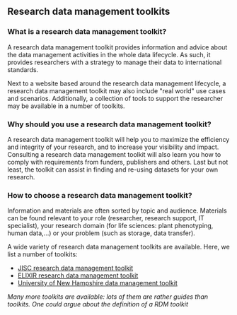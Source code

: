 ## Research data management toolkits

### What is a research data management toolkit?

A research data management toolkit provides information and advice about the data management activities in the whole data lifecycle. As such, it provides researchers with a strategy to manage their data to international standards.

Next to a website based around the research data management lifecycle, a research data management toolkit may also include "real world" use cases and scenarios. Additionally, a collection of tools to support the researcher may be available in a number of toolkits. 


### Why should you use a research data management toolkit?

A research data management toolkit will help you to maximize the efficiency and integrity of your research, and to increase your visibility and impact. Consulting a research data management toolkit will also learn you how to comply with requirements from funders, publishers and others. Last but not least, the toolkit can assist in finding and re-using datasets for your own research.


### How to choose a research data management toolkit?

Information and materials are often sorted by topic and audience. Materials can be found relevant to your role (researcher, research support, IT specialist), your research domain (for life sciences: plant phenotyping, human data,...) or your problem (such as storage, data transfer).  


A wide variety of research data management toolkits are available. Here, we list a number of toolkits:

* [JISC research data management toolkit](https://rdmtoolkit.jisc.ac.uk/rdm-for-researchers/)
* [ELIXIR research data management toolkit](https://rdm.elixir-europe.org/index.html)
* [University of New Hampshire data management toolkit](https://libraryguides.unh.edu/datamanagement)

*Many more toolkits are available: lots of them are rather guides than toolkits. One could argue about the definition of a RDM toolkit*
